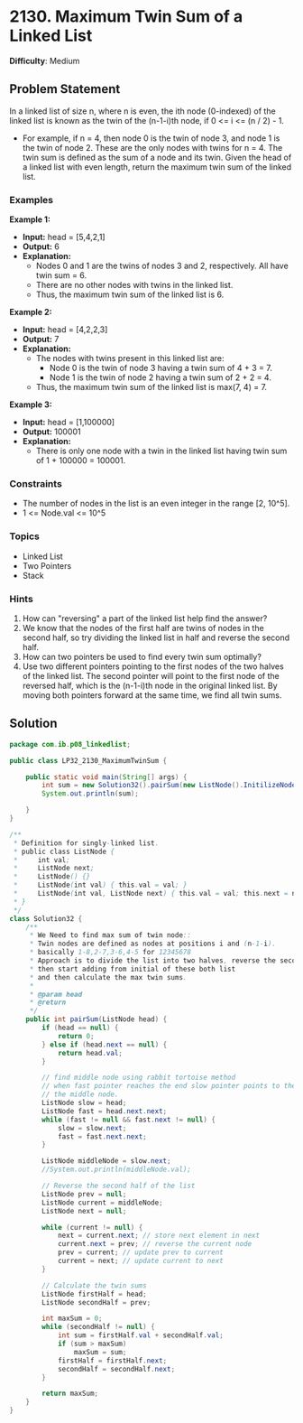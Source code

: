 # 2130. Maximum Twin Sum of a Linked List

**Difficulty**: Medium

## Problem Statement
In a linked list of size n, where n is even, the ith node (0-indexed) of the linked list is known as the twin of the (n-1-i)th node, if 0 <= i <= (n / 2) - 1.
- For example, if n = 4, then node 0 is the twin of node 3, and node 1 is the twin of node 2. These are the only nodes with twins for n = 4.
The twin sum is defined as the sum of a node and its twin.
Given the head of a linked list with even length, return the maximum twin sum of the linked list.

### Examples

**Example 1:**
- **Input:** head = [5,4,2,1]
- **Output:** 6
- **Explanation:** 
  - Nodes 0 and 1 are the twins of nodes 3 and 2, respectively. All have twin sum = 6.
  - There are no other nodes with twins in the linked list.
  - Thus, the maximum twin sum of the linked list is 6.

**Example 2:**
- **Input:** head = [4,2,2,3]
- **Output:** 7
- **Explanation:** 
  - The nodes with twins present in this linked list are:
    - Node 0 is the twin of node 3 having a twin sum of 4 + 3 = 7.
    - Node 1 is the twin of node 2 having a twin sum of 2 + 2 = 4.
  - Thus, the maximum twin sum of the linked list is max(7, 4) = 7.

**Example 3:**
- **Input:** head = [1,100000]
- **Output:** 100001
- **Explanation:** 
  - There is only one node with a twin in the linked list having twin sum of 1 + 100000 = 100001.

### Constraints
- The number of nodes in the list is an even integer in the range [2, 10^5].
- 1 <= Node.val <= 10^5

### Topics
- Linked List
- Two Pointers
- Stack

### Hints
1. How can "reversing" a part of the linked list help find the answer?
2. We know that the nodes of the first half are twins of nodes in the second half, so try dividing the linked list in half and reverse the second half.
3. How can two pointers be used to find every twin sum optimally?
4. Use two different pointers pointing to the first nodes of the two halves of the linked list. The second pointer will point to the first node of the reversed half, which is the (n-1-i)th node in the original linked list. By moving both pointers forward at the same time, we find all twin sums.

## Solution

```java
package com.ib.p08_linkedlist;

public class LP32_2130_MaximumTwinSum {

	public static void main(String[] args) {
		int sum = new Solution32().pairSum(new ListNode().InitilizeNode());
		System.out.println(sum);

	}
}

/**
 * Definition for singly-linked list.
 * public class ListNode {
 *     int val;
 *     ListNode next;
 *     ListNode() {}
 *     ListNode(int val) { this.val = val; }
 *     ListNode(int val, ListNode next) { this.val = val; this.next = next; }
 * }
 */
class Solution32 {
	/**
	 * We Need to find max sum of twin node::
	 * Twin nodes are defined as nodes at positions i and (n-1-i).
	 * basically 1-8,2-7,3-6,4-5 for 12345678
	 * Approach is to divide the list into two halves, reverse the second half,
	 * then start adding from initial of these both list
     * and then calculate the max twin sums.
     * 
	 * @param head
	 * @return
	 */
	public int pairSum(ListNode head) {
		if (head == null) {
			return 0;
		} else if (head.next == null) {
			return head.val;
		}

		// find middle node using rabbit tortoise method
		// when fast pointer reaches the end slow pointer points to the node just before
		// the middle node.
		ListNode slow = head;
		ListNode fast = head.next.next;
		while (fast != null && fast.next != null) {
			slow = slow.next;
			fast = fast.next.next;
		}

		ListNode middleNode = slow.next;
		//System.out.println(middleNode.val);

		// Reverse the second half of the list
		ListNode prev = null;
		ListNode current = middleNode;
		ListNode next = null;

		while (current != null) {
			next = current.next; // store next element in next
			current.next = prev; // reverse the current node
			prev = current; // update prev to current
			current = next; // update current to next
		}

		// Calculate the twin sums
		ListNode firstHalf = head;
		ListNode secondHalf = prev;

		int maxSum = 0;
		while (secondHalf != null) {
			int sum = firstHalf.val + secondHalf.val;
			if (sum > maxSum)
				maxSum = sum;
			firstHalf = firstHalf.next;
			secondHalf = secondHalf.next;
		}

		return maxSum;
	}
}

